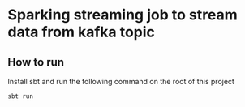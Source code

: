 # Sparking streaming job to stream data from kafka topic

## How to run

Install sbt and run the following command on the root of this project

```
sbt run
```
